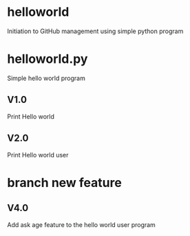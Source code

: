 # helloworld
Initiation to GitHub management using simple python program

# helloworld.py
Simple hello world program
## V1.0
Print Hello world
## V2.0
Print Hello world user
# branch new feature
## V4.0
Add ask age feature to the hello world user program




